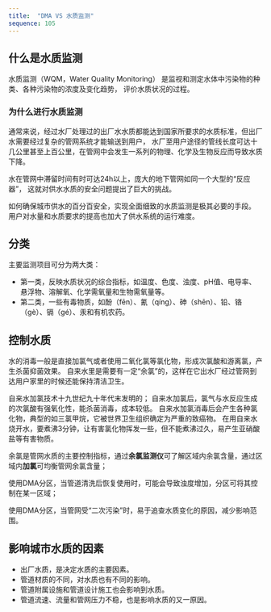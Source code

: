 ```yaml
---
title:  "DMA VS 水质监测"
sequence: 105
---
```


## 什么是水质监测

水质监测（WQM，Water Quality Monitoring）
是监视和测定水体中污染物的种类、各种污染物的浓度及变化趋势，
评价水质状况的过程。

### 为什么进行水质监测

通常来说，经过水厂处理过的出厂水水质都能达到国家所要求的水质标准，但出厂水需要经过复杂的管网系统才能输送到用户，
水厂至用户途径的管线长度可达十几公里甚至上百公里，在管网中会发生一系列的物理、化学及生物反应而导致水质下降。

水在管网中滞留时间有时可达24h以上，庞大的地下管网如同一个大型的“反应器”，
这就对供水水质的安全问题提出了巨大的挑战。

如何确保城市供水的百分百安全，实现全面细致的水质监测是极其必要的手段。
用户对水量和水质要求的提高也加大了供水系统的运行难度。

## 分类

主要监测项目可分为两大类：

- 第一类，反映水质状况的综合指标，如温度、色度、浊度、pH值、电导率、悬浮物、溶解氧、化学需氧量和生物需氧量等。
- 第二类，一些有毒物质，如酚（fēn）、氰（qíng）、砷（shēn）、铅、铬（gè）、镉（gé）、汞和有机农药。

## 控制水质

水的消毒一般是直接加氯气或者使用二氧化氯等氯化物，形成次氯酸和游离氯，产生杀菌抑菌效果。
自来水里是需要有一定“余氯”的，这样在它出水厂经过管网到达用户家里的时候还能保持清洁卫生。

自来水加氯技术十九世纪九十年代末发明的；
自来水加氯后，氯气与水反应生成的次氯酸有强氧化性，能杀菌消毒，成本较低。
自来水加氯消毒后会产生各种氯化物，典型的如三氯甲烷，它被世界卫生组织确定为严重的致癌物。
在用自来水烧开水，要煮沸3分钟，让有害氯化物挥发一些，但不能煮沸过久，易产生亚硝酸盐等有害物质。

余氯是管网水质的主要控制指标，通过**余氯监测仪**可了解区域内余氯含量，通过区域内**加氯**可均衡管网余氯含量；

使用DMA分区，当管道清洗后恢复使用时，可能会导致浊度增加，分区可将其控制在某一区域；

使用DMA分区，当管网受“二次污染”时，易于追查水质变化的原因，减少影响范围。

## 影响城市水质的因素

- 出厂水质，是决定水质的主要因素。
- 管道材质的不同，对水质也有不同的影响。
- 管道附属设施和管道设计施工也会影响到水质。
- 管道流速、流量和管网压力不稳，也是影响水质的又一原因。
